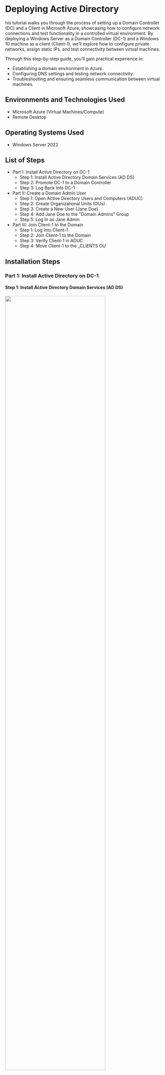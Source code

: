 <p align="center">
<img src="https://i.imgur.com/pJSsvpx.png" alt=""/>
</p>

<h1>Deploying Active Directory</h1>
<p>
his tutorial walks you through the process of setting up a Domain Controller (DC) and a Client in Microsoft Azure, showcasing how to configure network connections and test functionality in a controlled virtual environment. By deploying a Windows Server as a Domain Controller (DC-1) and a Windows 10 machine as a client (Client-1), we’ll explore how to configure private networks, assign static IPs, and test connectivity between virtual machines.

Through this step-by-step guide, you’ll gain practical experience in:

- Establishing a domain environment in Azure.
- Configuring DNS settings and testing network connectivity.
- Troubleshooting and ensuring seamless communication between virtual machines.

<h2>Environments and Technologies Used</h2>

- Microsoft Azure (Virtual Machines/Compute)
- Remote Desktop

<h2>Operating Systems Used</h2>

- Windows Server 2022</b>

<h2>List of Steps</h2>

- Part I: Install Active Directory on DC-1
  - Step 1: Install Active Directory Domain Services (AD DS)
  - Step 2: Promote DC-1 to a Domain Controller
  - Step 3: Log Back Into DC-1
- Part II: Create a Domain Admin User
  - Step 1: Open Active Directory Users and Computers (ADUC)
  - Step 2: Create Organizational Units (OUs)
  - Step 3: Create a New User (Jane Doe)
  - Step 4: Add Jane Doe to the "Domain Admins" Group
  - Step 5: Log In as Jane Admin
- Part III: Join Client-1 to the Domain
  - Step 1: Log Into Client-1
  - Step 2: Join Client-1 to the Domain
  - Step 3: Verify Client-1 in ADUC
  - Step 4: Move Client-1 to the _CLIENTS OU

<h2>Installation Steps</h2>
<h3>Part 1: Install Active Directory on DC-1</h3>

<h4>Step 1: Install Active Directory Domain Services (AD DS)</h4>

<img src="https://i.imgur.com/H3yOLKi.png" height="80%" width="80%" alt=""/>

- Log into DC-1 using the credentials:
  - Username: labuser.
  - Password: Cyberlab123!.
- Open the Server Manager on DC-1.
- Click on Add Roles and Features.
- In the wizard:
  - Select Role-based or feature-based installation.
  - Choose the server (DC-1) from the server pool.
  - Select Active Directory Domain Services and click Next.
- Confirm the installation and click Install.
- Wait for the installation to complete and do not restart yet.

<h4>Step 2: Promote DC-1 to a Domain Controller</h4>

<img src="https://i.imgur.com/dc07sEq.png" height="80%" width="80%" alt=""/>

- After the AD DS installation is complete, click on the Promote this server to a domain controller link in Server Manager.
- In the Deployment Configuration window:
  - Select Add a new forest.
  - Enter your domain name (e.g., mydomain.com).
  - Click Next through the options, setting up:
  - Forest Functional Level: Windows Server 2016 or higher.
  - Create a Directory Services Restore Mode (DSRM) password.
- Click Install to promote the server.
- After the installation, the server will restart automatically.

<h4>Step 3: Log Back Into DC-1</h4>

<img src="https://i.imgur.com/xmHmeuy.png" height="80%" width="80%" alt=""/>

- Once DC-1 restarts, log in as:
  - Username: mydomain.com\labuser
  - Password: Cyberlab123!

<h3>Part II: Create a Domain Admin User</h3> 

<h4>Step 1: Open Active Directory Users and Computers (ADUC)</h4>

<img src="https://i.imgur.com/uIBtlR5.png" height="80%" width="80%" alt=""/>

On DC-1, open Active Directory Users and Computers from the Start menu.

<h3>Step 2: Create Organizational Units (OUs)</h3>

<img src="https://i.imgur.com/woWbf1N.png" height="80%" width="80%" alt=""/>

- Inside the _ADMINS OU:
  - Right-click the OU and select New > User.
  - Enter the following:
    - First Name: Jane.
    - Last Name: Doe.
    - Username: jane_admin.
- Set the password to Cyberlab123!.
- Complete the wizard and create the user.

<h3>Step 4: Add Jane Doe to the "Domain Admins" Group</h3>

<img src="https://i.imgur.com/CowJbIQ.png" height="80%" width="80%" alt=""/>

- In ADUC, right-click on jane_admin and select Properties.
- Go to the Member Of tab.
- Click Add, search for Domain Admins, and add the user to the group.
- Click OK to save.

<h3>Step 5: Log In as Jane Admin</h3>

<img src="https://i.imgur.com/HUEcGSt.png" height="80%" width="80%" alt=""/>

- Log out of DC-1 and log back in using the credentials:
  - Username: mydomain.com\jane_admin.
  - Password: Cyberlab123!.
- From now on, use jane_admin as your admin account.

<h3>Part III: Join Client-1 to the Domain</h3> 

<h3>Step 1: Log Into Client-1</h3>

<img src="https://i.imgur.com/4HdBb4U.png" height="80%" width="80%" alt=""/>

- Log into Client-1 using the local admin credentials:
  - Username: labuser.
  - Password: Cyberlab123!.

<h3>Step 2: Join Client-1 to the Domain</h3>

<img src="https://i.imgur.com/ROvkxrC.png" height="80%" width="80%" alt=""/>

- On Client-1, open Settings > System > About.
- Click Join a domain under Device specifications.
- Enter the domain name (e.g., mydomain.com) and click Next.
- Provide the domain admin credentials:
  - Username: mydomain.com\jane_admin.
  - Password: Cyberlab123!.
- Restart Client-1 when prompted.

<h3>Step 3: Verify Client-1 in ADUC</h3>

<img src="https://i.imgur.com/ROvkxrC.png" height="80%" width="80%" alt=""/>

- Log back into DC-1 as jane_admin.
- Open Active Directory Users and Computers (ADUC).
- Expand your domain and verify that Client-1 appears under the Computers container.

<h3>Step 4: Move Client-1 to the _CLIENTS OU</h3>

<img src="https://i.imgur.com/ROvkxrC.png" height="80%" width="80%" alt=""/>

- In ADUC, create a new OU named _CLIENTS:
  - Right-click the domain name and select New > Organizational Unit.
  - Name it _CLIENTS.
- Drag and drop Client-1 from the Computers container into the _CLIENTS OU.
